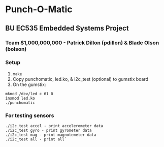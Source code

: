 # Punch-O-Matic
## BU EC535 Embedded Systems Project
### Team $1,000,000,000 - Patrick Dillon (pdillon) & Blade Olson (bolson)

### Setup
1. `make`
2. Copy punchomatic, led.ko, & i2c_test (optional) to gumstix board
3. On the gumstix:
```
mknod /dev/led c 61 0
insmod led.ko
./punchomatic
```

### For testing sensors
```
./i2c_test accel - print accelerometer data
./i2c_test gyro - print gyrometer data
./i2c_test mag - print magnotemeter data
./i2c_test all - print all`
```